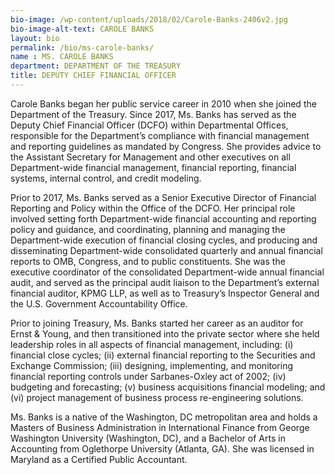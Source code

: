 ```yaml
---
bio-image: /wp-content/uploads/2018/02/Carole-Banks-2406v2.jpg
bio-image-alt-text: CAROLE BANKS
layout: bio
permalink: /bio/ms-carole-banks/
name : MS. CAROLE BANKS
department: DEPARTMENT OF THE TREASURY
title: DEPUTY CHIEF FINANCIAL OFFICER
---
```


Carole Banks began her public service career in 2010 when she joined the Department of the Treasury. Since 2017, Ms. Banks has served as the Deputy Chief Financial Officer (DCFO) within Departmental Offices, responsible for the Department’s compliance with financial management and reporting guidelines as mandated by Congress. She provides advice to the Assistant Secretary for Management and other executives on all Department-wide financial management, financial reporting, financial systems, internal control, and credit modeling.

Prior to 2017, Ms. Banks served as a Senior Executive Director of Financial Reporting and Policy within the Office of the DCFO. Her principal role involved setting forth Department-wide financial accounting and reporting policy and guidance, and coordinating, planning and managing the Department-wide execution of financial closing cycles, and producing and disseminating Department-wide consolidated quarterly and annual financial reports to OMB, Congress, and to public constituents. She was the executive coordinator of the consolidated Department-wide annual financial audit, and served as the principal audit liaison to the Department’s external financial auditor, KPMG LLP, as well as to Treasury’s Inspector General and the U.S. Government Accountability Office.

Prior to joining Treasury, Ms. Banks started her career as an auditor for Ernst & Young, and then transitioned into the private sector where she held leadership roles in all aspects of financial management, including: (i) financial close cycles; (ii) external financial reporting to the Securities and Exchange Commission; (iii) designing, implementing, and monitoring financial reporting controls under Sarbanes-Oxley act of 2002; (iv) budgeting and forecasting; (v) business acquisitions financial modeling; and (vi) project management of business process re-engineering solutions.

Ms. Banks is a native of the Washington, DC metropolitan area and holds a Masters of Business Administration in International Finance from George Washington University (Washington, DC), and a Bachelor of Arts in Accounting from Oglethorpe University (Atlanta, GA). She was licensed in Maryland as a Certified Public Accountant.